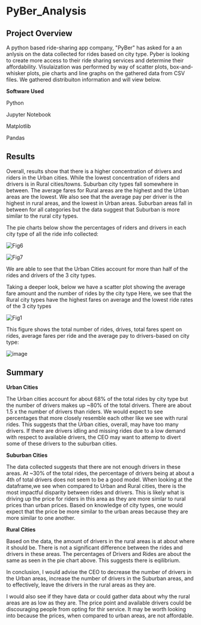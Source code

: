 # PyBer_Analysis #

## **Project Overview** ##

A python based ride-sharing app company, "PyBer" has asked for a an anlysis on the data collected for rides based on city type. Pyber is looking to create more access to their ride sharing services and determine their affordability. Visulaization was performed by way of scatter plots, box-and-whisker plots, pie charts and line graphs on the gathered data from CSV files. We gathered distribuiton information and will view below. 


**Software Used**

Python

Jupyter Notebook

Matplotlib

Pandas

## **Results** ##

Overall, results show that there is a higher concentration of drivers and riders in the Urban cities. While the lowest concentration of riders and drivers is in Rural cities/towns. Suburban city types fall somewhere in between. The average fares for Rural areas are the highest and the Urban areas are the lowest. We also see that the average pay per driver is the highest in rural areas, and the lowest in Urban areas. Suburban areas fall in between for all categories but the data suggest that Suburban is more similar to the rural city types.



The pie charts below show the percentages of riders and drivers in each city type of all the ride info collected:

![Fig6](https://user-images.githubusercontent.com/99927324/164956609-5bfda461-dbb4-443b-adff-59c5485fa7b2.png)

![Fig7](https://user-images.githubusercontent.com/99927324/164956612-04d20a0f-f0a6-4c05-977b-f4822fc7fee8.png)

We are  able to see that the Urban Cities account for more than half of the rides and drivers of the 3 city types. 

Taking a deeper look, below we have a scatter plot showing the average fare amount and the number of rides by the city type
Here, we see that the Rural city types have the highest fares on average and the lowest ride rates of the 3 city types

![Fig1](https://user-images.githubusercontent.com/99927324/164956666-d16547e6-9bd0-4d24-9ea1-93f7e18def8d.png)




This figure shows the total number of rides, drives, total fares spent on rides, average fares per ride and the average pay to drivers-based on city type:

![image](https://user-images.githubusercontent.com/99927324/164956780-dcfdaf85-280a-48a1-a497-cad6b0a68c1f.png)





## **Summary** ##

**Urban Cities**

The Urban cities account for about 68% of the total rides by city type but the number of drivers makes up ~80% of the total drivers. There are about 1.5 x the number of drivers than riders. We would expect to see percentages that more closely resemble each other like we see with rural rides. This suggests that the Urban cities, overall, may have too many drivers. If there are drivers idling and missing rides due to a low demand with respect to available drivers, the CEO may want to attemp to divert some of these drivers to the suburban cities.

**Suburban Cities**

The data collected suggests that there are not enough drivers in these areas. At ~30% of the total rides, the percentage of drivers being at about a 4th of total drivers does not seem to be a good model. When looking at the dataframe,we see when compared to Urban and Rural cities, there is the most impactful disparity between rides and drivers. This is likely what is driving up the price for riders in this area as they are more simlar to rural prices than urban prices. Based on knowledge of city types, one would expect that the price be more similar to the urban areas because they are more similar to one another.

**Rural Cities**

Based on the data, the amount of drivers in the rural areas is at about where it should be. There is not a significant difference between the rides and drivers in these areas. The percentages of Drivers and Rides are about the same as seen in the pie chart above. This suggests there is eqilibrium. 


In conclusion, I would advise the CEO to decrease the number of drivers in the Urban areas, increase the number of drivers in the Suburban areas, and to effectively, leave the drivers in the rural areas as they are. 

I would also see if they have data or could gather data about why the rural areas are as low as they are. The price point and available drivers could be discouraging people from opting for thir service. It may be worth looking into because the prices, when compared to urban areas, are not affordable.

